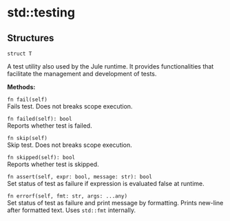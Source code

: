 # std::testing

## Structures

```jule
struct T
```
A test utility also used by the Jule runtime. It provides functionalities that facilitate the management and development of tests.

**Methods:**

`fn fail(self)`\
Fails test. Does not breaks scope execution.

`fn failed(self): bool`\
Reports whether test is failed.

`fn skip(self)`\
Skip test. Does not breaks scope execution.

`fn skipped(self): bool`\
Reports whether test is skipped.

`fn assert(self, expr: bool, message: str): bool`\
Set status of test as failure if expression is evaluated false at runtime.

`fn errorf(self, fmt: str, args: ...any)`\
Set status of test as failure and print message by formatting. Prints new-line after formatted text. Uses `std::fmt` internally.
